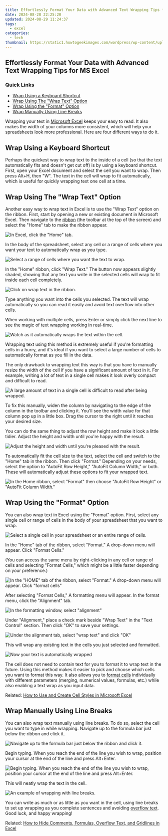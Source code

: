 ```yaml
---
title: Effortlessly Format Your Data with Advanced Text Wrapping Tips for MS Excel
date: 2024-08-28 22:25:20
updated: 2024-08-29 11:24:37
tags:
  - excel
categories:
  - tech
thumbnail: https://static1.howtogeekimages.com/wordpress/wp-content/uploads/2021/09/microsoft_excel_hero_1200x675.jpg
---
```


## Effortlessly Format Your Data with Advanced Text Wrapping Tips for MS Excel

### Quick Links

* [Wrap Using a Keyboard Shortcut](https://instagram-video-recordings.techidaily.com/updated-2024-approved-crafting-visual-harmony-with-bokeh-techniques-in-storytelling/)
* [Wrap Using The "Wrap Text" Option](https://extra-guidance.techidaily.com/new-spectrum-mastery-in-depth-color-techniques/)
* [Wrap Using the "Format" Option](https://fix-guide.techidaily.com/proven-ways-to-fix-there-was-a-problem-parsing-the-package-on-samsung-galaxy-f15-5g-drfone-by-drfone-fix-android-problems-fix-android-problems/)
* [Wrap Manually Using Line Breaks](https://fox-cloud.techidaily.com/updated-in-2024-top-5-free-screen-recorders-on-windows-10-2023-update/)

 Wrapping your text in [Microsoft Excel](https://android-frp.techidaily.com/how-to-bypass-frp-on-samsung-galaxy-a54-5g-by-drfone-android/) keeps your easy to read. It also makes the width of your columns more consistent, which will help your spreadsheets look more professional. Here are four different ways to do it.

##  Wrap Using a Keyboard Shortcut

 Perhaps the quickest way to wrap text to the inside of a cell (so that the text automatically fits and doesn't get cut off) is by using a keyboard shortcut. First, open your Excel document and select the cell you want to wrap. Then press Alt+H, then "W". The text in the cell will wrap to fit automatically, which is useful for quickly wrapping text one cell at a time.

##  Wrap Using The "Wrap Text" Option

 Another easy way to wrap text in Excel is to use the "Wrap Text" option on the ribbon. First, start by opening a new or existing document in Microsoft Excel. Then navigate to the [ribbon](https://extra-guidance.techidaily.com/updated-pinnacle-graphics-the-ultimate-4k-game-enhancement/) (the toolbar at the top of the screen) and select the "Home" tab to make the ribbon appear.

![In Excel, click the "Home" tab.](https://static1.howtogeekimages.com/wordpress/wp-content/uploads/2021/09/click_home.jpg) 

 In the body of the spreadsheet, select any cell or a range of cells where you want your text to automatically wrap as you type.

![Select a range of cells where you want the text to wrap.](https://static1.howtogeekimages.com/wordpress/wp-content/uploads/2021/09/DBExcel3.jpg) 

 In the "Home" ribbon, click "Wrap Text." The button now appears slightly shaded, showing that any text you write in the selected cells will wrap to fit inside each cell completely.

![Click on wrap text in the ribbon.](https://static1.howtogeekimages.com/wordpress/wp-content/uploads/2021/09/DBexcel4.jpg) 

 Type anything you want into the cells you selected. The text will wrap automatically so you can read it easily and avoid text overflow into other cells.

 When working with multiple cells, press Enter or simply click the next line to see the magic of text wrapping working in real-time.

![Watch as it automatically wraps the text within the cell.](https://static1.howtogeekimages.com/wordpress/wp-content/uploads/2021/09/textwrapafter.jpg) 

 Wrapping text using this method is extremely useful if you're formatting cells in a hurry, and it's ideal if you want to select a large number of cells to automatically format as you fill in the data.

 The only drawback to wrapping text this way is that you have to manually resize the width of the cell if you have a significant amount of text in it. For example, writing a lot of text in a single cell makes it look overly compact and difficult to read.

![A large amount of text in a single cell is difficult to read after being wrapped.](https://static1.howtogeekimages.com/wordpress/wp-content/uploads/2021/09/largetextbefore.jpg) 

 To fix this manually, widen the column by navigating to the edge of the column in the toolbar and clicking it. You'll see the width value for that column pop up in a little box. Drag the cursor to the right until it reaches your desired size.

 You can do the same thing to adjust the row height and make it look a little tidier. Adjust the height and width until you're happy with the result.

![Adjust the height and width until you're pleased with the result.](https://static1.howtogeekimages.com/wordpress/wp-content/uploads/2021/09/hwadjustmentdb.jpg) 

 To automatically fit the cell size to the text, select the cell and switch to the "Home" tab in the ribbon. Then click "Format." Depending on your needs, select the option to "AutoFit Row Height," "AutoFit Column Width," or both. These will automatically adjust these options to fit your wrapped text.

![In the Home ribbon, select &quot;Format&quot; then choose &quot;AutoFit Row Height&quot; or &quot;AutoFit Column Width.&quot;](https://static1.howtogeekimages.com/wordpress/wp-content/uploads/2021/09/autofit.jpg) 

##  Wrap Using the "Format" Option

 You can also wrap text in Excel using the "Format" option. First, select any single cell or range of cells in the body of your spreadsheet that you want to wrap.

![Select a single cell in your spreadsheet or an entire range of cells.](https://static1.howtogeekimages.com/wordpress/wp-content/uploads/2021/09/format1.jpg) 

 In the "Home" tab of the ribbon, select "Format." A drop-down menu will appear. Click "Format Cells."

 (You can access the same menu by right-clicking in any cell or range of cells and selecting "Format Cells," which might be a little faster depending on your preference.)

![In the &quot;HOME&quot; tab of the ribbon, select &quot;Format.&quot; A drop-down menu will appear. Click &quot;format cells&quot;](https://static1.howtogeekimages.com/wordpress/wp-content/uploads/2021/09/formatmenu.jpg) 

 After selecting "Format Cells," A formatting menu will appear. In the format menu, click the "Alignment" tab.

![In the formatting window, select "alignment"](https://static1.howtogeekimages.com/wordpress/wp-content/uploads/2021/09/Format3.jpg) 

 Under "Alignment," place a check mark beside "Wrap Text" in the "Text Control" section. Then click "OK" to save your settings.

![Under the alignment tab, select "wrap text" and click "OK"](https://static1.howtogeekimages.com/wordpress/wp-content/uploads/2021/09/Format4.jpg) 

 This will wrap any existing text in the cells you just selected and formatted.

![Now your text is automatically wrapped](https://static1.howtogeekimages.com/wordpress/wp-content/uploads/2021/09/Format5.jpg) 

 The cell does not need to contain text for you to format it to wrap text in the future. Using this method makes it easier to pick and choose which cells you want to format this way. It also allows you to [format cells](https://techidaily.com/how-to-update-apple-iphone-xr-without-itunes-drfone-by-drfone-ios-system-repair-ios-system-repair/) individually with different parameters (merging, numerical values, formulas, etc.) while also enabling a text wrap as you input data.

Related: [How to Use and Create Cell Styles in Microsoft Excel](https://techidaily.com/how-to-update-apple-iphone-xr-without-itunes-drfone-by-drfone-ios-system-repair-ios-system-repair/) 

##  Wrap Manually Using Line Breaks

 You can also wrap text manually using line breaks. To do so, select the cell you want to type in while wrapping. Navigate up to the formula bar just below the ribbon and click it.

![Navigate up to the formula bar just below the ribbon and click it.](https://static1.howtogeekimages.com/wordpress/wp-content/uploads/2021/09/linebreak1.jpg) 

 Begin typing. When you reach the end of the line you wish to wrap, position your cursor at the end of the line and press Alt+Enter.

![Begin typing. When you reach the end of the line you wish to wrap, position your cursor at the end of the line and press Alt+Enter.](https://static1.howtogeekimages.com/wordpress/wp-content/uploads/2021/09/linebreak2.jpg) 

 This will neatly wrap the text in the cell.

![An example of wrapping with line breaks.](https://static1.howtogeekimages.com/wordpress/wp-content/uploads/2021/09/linebreak3.jpg) 

 You can write as much or as little as you want in the cell, using line breaks to set up wrapping as you complete sentences and avoiding [overflow text](https://location-social.techidaily.com/proven-ways-in-how-to-hide-location-on-life360-for-honor-magic5-ultimate-drfone-by-drfone-virtual-android/). Good luck, and happy wrapping!

Related: [How to Hide Comments, Formulas, Overflow Text, and Gridlines in Excel](https://location-social.techidaily.com/proven-ways-in-how-to-hide-location-on-life360-for-honor-magic5-ultimate-drfone-by-drfone-virtual-android/)

<ins class="adsbygoogle"
     style="display:block"
     data-ad-format="autorelaxed"
     data-ad-client="ca-pub-7571918770474297"
     data-ad-slot="1223367746"></ins>



<ins class="adsbygoogle"
     style="display:block"
     data-ad-client="ca-pub-7571918770474297"
     data-ad-slot="8358498916"
     data-ad-format="auto"
     data-full-width-responsive="true"></ins>
